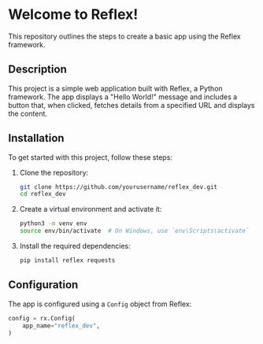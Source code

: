 # Welcome to Reflex!

This repository outlines the steps to create a basic app using the Reflex framework.

## Description

This project is a simple web application built with Reflex, a Python framework. The app displays a "Hello World!" message and includes a button that, when clicked, fetches details from a specified URL and displays the content.

## Installation

To get started with this project, follow these steps:

1. Clone the repository:
    ```bash
    git clone https://github.com/yourusername/reflex_dev.git
    cd reflex_dev
    ```

2. Create a virtual environment and activate it:
    ```bash
    python3 -m venv env
    source env/bin/activate  # On Windows, use `env\Scripts\activate`
    ```

3. Install the required dependencies:
    ```bash
    pip install reflex requests
    ```

## Configuration

The app is configured using a `Config` object from Reflex:

```python
config = rx.Config(
    app_name="reflex_dev",
)
